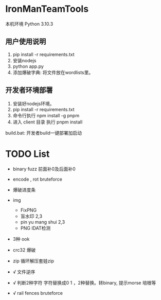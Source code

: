 # IronManTeamTools

本机环境 Python 3.10.3

## 用户使用说明
1. pip install -r requirements.txt
2. 安装nodejs
3. python app.py
4. 添加爆破字典: 将文件放在wordlists里。

## 开发者环境部署
1. 安装好nodejs环境。
2. pip install -r requirements.txt
3. 命令行执行 npm install -g pnpm
4. 进入 client 目录 执行 pnpm install

build.bat: 开发者build一键部署加启动



# TODO List

* binary fuzz 前面补0及后面补0
* encode , rot bruteforce
* 爆破进度条
* img
  * FixPNG
  * 盲水印 2,3
  * pin yu mang shui 2,3 
  * PNG IDAT检测
* 3种 ook
* crc32 爆破
* zip 循环解压套娃zip
  
* √ 文件逆序
* √ 判断2种字符  字符替换成0 1 ，2种替换。转binary, 提示morse 培根等
* √ rail fences bruteforce
